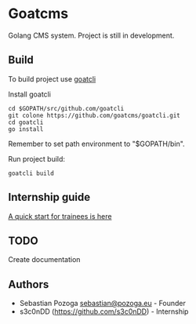 # Goatcms
Golang CMS system. Project is still in development.

## Build
To build project use [goatcli](https://github.com/goatcms/goatcli)

Install goatcli
```
cd $GOPATH/src/github.com/goatcli
git colone https://github.com/goatcms/goatcli.git
cd goatcli
go install
```
Remember to set path environment to "$GOPATH/bin".

Run project build:
```
goatcli build
```

## Internship guide
[A quick start for trainees is here](docs/intership_guide.md)

## TODO
Create documentation

## Authors
* Sebastian Pozoga <sebastian@pozoga.eu> - Founder
* s3c0nDD (https://github.com/s3c0nDD) - Internship
